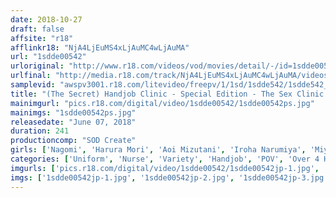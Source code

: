 ```yaml
---
date: 2018-10-27
draft: false
affsite: "r18"
afflinkr18: "NjA4LjEuMS4xLjAuMC4wLjAuMA"
url: "1sdde00542"
urloriginal: "http://www.r18.com/videos/vod/movies/detail/-/id=1sdde00542"
urlfinal: "http://media.r18.com/track/NjA4LjEuMS4xLjAuMC4wLjAuMA/videos/vod/movies/detail/-/id=1sdde00542"
samplevid: "awspv3001.r18.com/litevideo/freepv/1/1sd/1sdde542/1sdde542_dmb_w.mp4"
title: "(The Secret) Handjob Clinic - Special Edition - The Sex Clinic 10 4 Hours x 8 Fucks The Creampie Nurse Special"
mainimgurl: "pics.r18.com/digital/video/1sdde00542/1sdde00542ps.jpg"
mainimgs: "1sdde00542ps.jpg"
releasedate: "June 07, 2018"
duration: 241
productioncomp: "SOD Create"
girls: ['Nagomi', 'Harura Mori', 'Aoi Mizutani', 'Iroha Narumiya', 'Miyu Kanade', 'Kurumi Tamaki', 'Konomi Nishimiya', 'Sakura Kirishima']
categories: ['Uniform', 'Nurse', 'Variety', 'Handjob', 'POV', 'Over 4 Hours', 'Hi-Def']
imgurls: ['pics.r18.com/digital/video/1sdde00542/1sdde00542jp-1.jpg', 'pics.r18.com/digital/video/1sdde00542/1sdde00542jp-2.jpg', 'pics.r18.com/digital/video/1sdde00542/1sdde00542jp-3.jpg', 'pics.r18.com/digital/video/1sdde00542/1sdde00542jp-4.jpg', 'pics.r18.com/digital/video/1sdde00542/1sdde00542jp-5.jpg', 'pics.r18.com/digital/video/1sdde00542/1sdde00542jp-6.jpg', 'pics.r18.com/digital/video/1sdde00542/1sdde00542jp-7.jpg', 'pics.r18.com/digital/video/1sdde00542/1sdde00542jp-8.jpg', 'pics.r18.com/digital/video/1sdde00542/1sdde00542jp-9.jpg', 'pics.r18.com/digital/video/1sdde00542/1sdde00542jp-10.jpg', 'pics.r18.com/digital/video/1sdde00542/1sdde00542jp-11.jpg', 'pics.r18.com/digital/video/1sdde00542/1sdde00542jp-12.jpg', 'pics.r18.com/digital/video/1sdde00542/1sdde00542jp-13.jpg', 'pics.r18.com/digital/video/1sdde00542/1sdde00542jp-14.jpg', 'pics.r18.com/digital/video/1sdde00542/1sdde00542jp-15.jpg', 'pics.r18.com/digital/video/1sdde00542/1sdde00542jp-16.jpg', 'pics.r18.com/digital/video/1sdde00542/1sdde00542jp-17.jpg', 'pics.r18.com/digital/video/1sdde00542/1sdde00542jp-18.jpg', 'pics.r18.com/digital/video/1sdde00542/1sdde00542jp-19.jpg', 'pics.r18.com/digital/video/1sdde00542/1sdde00542jp-20.jpg']
imgs: ['1sdde00542jp-1.jpg', '1sdde00542jp-2.jpg', '1sdde00542jp-3.jpg', '1sdde00542jp-4.jpg', '1sdde00542jp-5.jpg', '1sdde00542jp-6.jpg', '1sdde00542jp-7.jpg', '1sdde00542jp-8.jpg', '1sdde00542jp-9.jpg', '1sdde00542jp-10.jpg', '1sdde00542jp-11.jpg', '1sdde00542jp-12.jpg', '1sdde00542jp-13.jpg', '1sdde00542jp-14.jpg', '1sdde00542jp-15.jpg', '1sdde00542jp-16.jpg', '1sdde00542jp-17.jpg', '1sdde00542jp-18.jpg', '1sdde00542jp-19.jpg', '1sdde00542jp-20.jpg']
---
```

